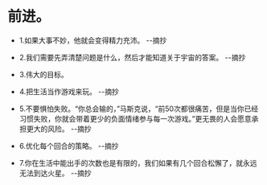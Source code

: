 # 前进。

- 1.如果大事不妙，他就会变得精力充沛。 --摘抄

- 2.我们需要先弄清楚问题是什么，然后才能知道关于宇宙的答案。 --摘抄

- 3.伟大的目标。

- 4.把生活当作游戏来玩。 --摘抄

- 5.不要惧怕失败。“你总会输的，”马斯克说，“前50次都很痛苦，但是当你已经习惯失败，你就会带着更少的负面情绪参与每一次游戏。”更无畏的人会愿意承担更大的风险。 --摘抄

- 6.优化每个回合的策略。 --摘抄

- 7.你在生活中能出手的次数也是有限的，我们如果有几个回合松懈了，就永远无法到达火星。 --摘抄
